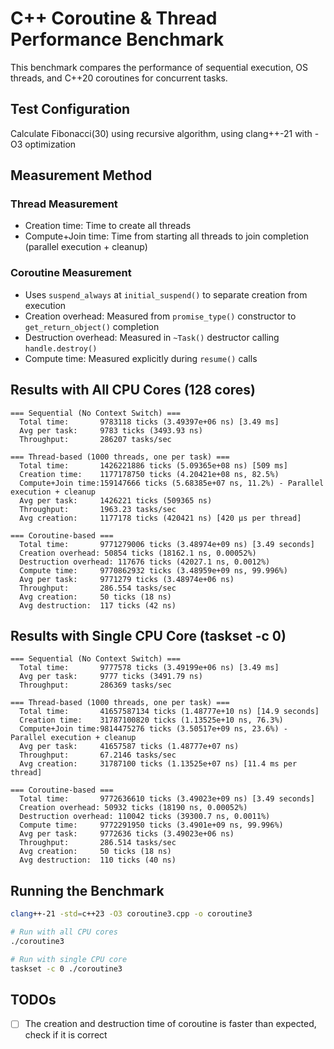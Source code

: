 # C++ Coroutine & Thread Performance Benchmark

This benchmark compares the performance of sequential execution, OS threads, and C++20 coroutines for concurrent tasks.

## Test Configuration

Calculate Fibonacci(30) using recursive algorithm, using clang++-21 with -O3 optimization

## Measurement Method

### Thread Measurement
- Creation time: Time to create all threads
- Compute+Join time: Time from starting all threads to join completion (parallel execution + cleanup)

### Coroutine Measurement
- Uses `suspend_always` at `initial_suspend()` to separate creation from execution
- Creation overhead: Measured from `promise_type()` constructor to `get_return_object()` completion
- Destruction overhead: Measured in `~Task()` destructor calling `handle.destroy()`
- Compute time: Measured explicitly during `resume()` calls

## Results with All CPU Cores (128 cores)

```
=== Sequential (No Context Switch) ===
  Total time:       9783118 ticks (3.49397e+06 ns) [3.49 ms]
  Avg per task:     9783 ticks (3493.93 ns)
  Throughput:       286207 tasks/sec

=== Thread-based (1000 threads, one per task) ===
  Total time:       1426221886 ticks (5.09365e+08 ns) [509 ms]
  Creation time:    1177178750 ticks (4.20421e+08 ns, 82.5%)
  Compute+Join time:159147666 ticks (5.68385e+07 ns, 11.2%) - Parallel execution + cleanup
  Avg per task:     1426221 ticks (509365 ns)
  Throughput:       1963.23 tasks/sec
  Avg creation:     1177178 ticks (420421 ns) [420 μs per thread]

=== Coroutine-based ===
  Total time:       9771279006 ticks (3.48974e+09 ns) [3.49 seconds]
  Creation overhead: 50854 ticks (18162.1 ns, 0.00052%)
  Destruction overhead: 117676 ticks (42027.1 ns, 0.0012%)
  Compute time:     9770862932 ticks (3.48959e+09 ns, 99.996%)
  Avg per task:     9771279 ticks (3.48974e+06 ns)
  Throughput:       286.554 tasks/sec
  Avg creation:     50 ticks (18 ns)
  Avg destruction:  117 ticks (42 ns)
```

## Results with Single CPU Core (taskset -c 0)

```
=== Sequential (No Context Switch) ===
  Total time:       9777578 ticks (3.49199e+06 ns) [3.49 ms]
  Avg per task:     9777 ticks (3491.79 ns)
  Throughput:       286369 tasks/sec

=== Thread-based (1000 threads, one per task) ===
  Total time:       41657587134 ticks (1.48777e+10 ns) [14.9 seconds]
  Creation time:    31787100820 ticks (1.13525e+10 ns, 76.3%)
  Compute+Join time:9814475276 ticks (3.50517e+09 ns, 23.6%) - Parallel execution + cleanup
  Avg per task:     41657587 ticks (1.48777e+07 ns)
  Throughput:       67.2146 tasks/sec
  Avg creation:     31787100 ticks (1.13525e+07 ns) [11.4 ms per thread]

=== Coroutine-based ===
  Total time:       9772636610 ticks (3.49023e+09 ns) [3.49 seconds]
  Creation overhead: 50932 ticks (18190 ns, 0.00052%)
  Destruction overhead: 110042 ticks (39300.7 ns, 0.0011%)
  Compute time:     9772291950 ticks (3.4901e+09 ns, 99.996%)
  Avg per task:     9772636 ticks (3.49023e+06 ns)
  Throughput:       286.514 tasks/sec
  Avg creation:     50 ticks (18 ns)
  Avg destruction:  110 ticks (40 ns)
```

## Running the Benchmark

```bash
clang++-21 -std=c++23 -O3 coroutine3.cpp -o coroutine3

# Run with all CPU cores
./coroutine3

# Run with single CPU core
taskset -c 0 ./coroutine3
```

## TODOs
- [ ] The creation and destruction time of coroutine is faster than expected, check if it is correct